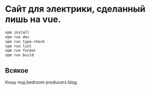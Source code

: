 # Сайт для электрики, сделанный лишь на vue.

```sh
npm install
npm run dev
npm run type-check
npm run lint
npm run format
npm run build
```

## Всякое
Кошу под bedroom producers blog.
